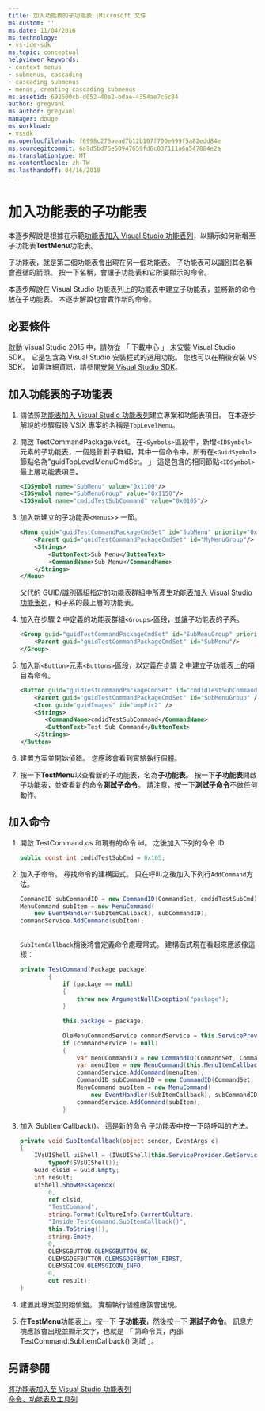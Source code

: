 ```yaml
---
title: 加入功能表的子功能表 |Microsoft 文件
ms.custom: ''
ms.date: 11/04/2016
ms.technology:
- vs-ide-sdk
ms.topic: conceptual
helpviewer_keywords:
- context menus
- submenus, cascading
- cascading submenus
- menus, creating cascading submenus
ms.assetid: 692600cb-d052-40e2-bdae-4354ae7c6c84
author: gregvanl
ms.author: gregvanl
manager: douge
ms.workload:
- vssdk
ms.openlocfilehash: f6998c275aead7b12b107f700e699f5a82edd84e
ms.sourcegitcommit: 6a9d5bd75e50947659fd6c837111a6a547884e2a
ms.translationtype: MT
ms.contentlocale: zh-TW
ms.lasthandoff: 04/16/2018
---
```

# <a name="adding-a-submenu-to-a-menu"></a>加入功能表的子功能表
本逐步解說是根據在示範[功能表加入 Visual Studio 功能表列](../extensibility/adding-a-menu-to-the-visual-studio-menu-bar.md)，以顯示如何新增至子功能表**TestMenu**功能表。  
  
 子功能表，就是第二個功能表會出現在另一個功能表。 子功能表可以識別其名稱會遵循的箭頭。 按一下名稱，會讓子功能表和它所要顯示的命令。  
  
 本逐步解說在 Visual Studio 功能表列上的功能表中建立子功能表，並將新的命令放在子功能表。 本逐步解說也會實作新的命令。  
  
## <a name="prerequisites"></a>必要條件  
 啟動 Visual Studio 2015 中，請勿從 「 下載中心 」 未安裝 Visual Studio SDK。 它是包含為 Visual Studio 安裝程式的選用功能。 您也可以在稍後安裝 VS SDK。 如需詳細資訊，請參閱[安裝 Visual Studio SDK](../extensibility/installing-the-visual-studio-sdk.md)。  
  
## <a name="adding-a-submenu-to-a-menu"></a>加入功能表的子功能表  
  
1.  請依照[功能表加入 Visual Studio 功能表列](../extensibility/adding-a-menu-to-the-visual-studio-menu-bar.md)建立專案和功能表項目。 在本逐步解說的步驟假設 VSIX 專案的名稱是`TopLevelMenu`。  
  
2.  開啟 TestCommandPackage.vsct。 在`<Symbols>`區段中，新增`<IDSymbol>`元素的子功能表，一個是針對子群組，其中一個命令中，所有在`<GuidSymbol>`節點名為"guidTopLevelMenuCmdSet。 」 這是包含的相同節點`<IDSymbol>`最上層功能表項目。  
  
    ```xml  
    <IDSymbol name="SubMenu" value="0x1100"/>  
    <IDSymbol name="SubMenuGroup" value="0x1150"/>  
    <IDSymbol name="cmdidTestSubCommand" value="0x0105"/>  
    ```  
  
3.  加入新建立的子功能表`<Menus>`> 一節。  
  
    ```xml  
    <Menu guid="guidTestCommandPackageCmdSet" id="SubMenu" priority="0x0100" type="Menu">  
        <Parent guid="guidTestCommandPackageCmdSet" id="MyMenuGroup"/>  
        <Strings>  
            <ButtonText>Sub Menu</ButtonText>  
            <CommandName>Sub Menu</CommandName>  
        </Strings>  
    </Menu>  
    ```  
  
     父代的 GUID/識別碼組指定的功能表群組中所產生[功能表加入 Visual Studio 功能表列](../extensibility/adding-a-menu-to-the-visual-studio-menu-bar.md)，和子系的最上層的功能表。  
  
4.  加入在步驟 2 中定義的功能表群組`<Groups>`區段，並讓子功能表的子系。  
  
    ```xml  
    <Group guid="guidTestCommandPackageCmdSet" id="SubMenuGroup" priority="0x0000">  
        <Parent guid="guidTestCommandPackageCmdSet" id="SubMenu"/>  
    </Group>  
    ```  
  
5.  加入新`<Button>`元素`<Buttons>`區段，以定義在步驟 2 中建立子功能表上的項目為命令。  
  
    ```xml  
    <Button guid="guidTestCommandPackageCmdSet" id="cmdidTestSubCommand" priority="0x0000" type="Button">  
        <Parent guid="guidTestCommandPackageCmdSet" id="SubMenuGroup" />  
        <Icon guid="guidImages" id="bmpPic2" />  
        <Strings>  
           <CommandName>cmdidTestSubCommand</CommandName>  
           <ButtonText>Test Sub Command</ButtonText>  
        </Strings>  
    </Button>  
    ```  
  
6.  建置方案並開始偵錯。 您應該會看到實驗執行個體。  
  
7.  按一下**TestMenu**以查看新的子功能表，名為**子功能表**。 按一下**子功能表**開啟子功能表，並查看新的命令**測試子命令**。 請注意，按一下**測試子命令**不做任何動作。  
  
## <a name="adding-a-command"></a>加入命令  
  
1.  開啟 TestCommand.cs 和現有的命令 id。 之後加入下列的命令 ID  
  
    ```csharp  
    public const int cmdidTestSubCmd = 0x105;  
    ```  
  
2.  加入子命令。 尋找命令的建構函式。 只在呼叫之後加入下列行`AddCommand`方法。  
  
    ```csharp  
    CommandID subCommandID = new CommandID(CommandSet, cmdidTestSubCmd);  
    MenuCommand subItem = new MenuCommand(  
        new EventHandler(SubItemCallback), subCommandID);  
    commandService.AddCommand(subItem);  
  
    ```  
  
     `SubItemCallback`稍後將會定義命令處理常式。 建構函式現在看起來應該像這樣：  
  
    ```csharp  
    private TestCommand(Package package)  
            {  
                if (package == null)  
                {  
                    throw new ArgumentNullException("package");  
                }  
  
                this.package = package;  
  
                OleMenuCommandService commandService = this.ServiceProvider.GetService(typeof(IMenuCommandService)) as OleMenuCommandService;  
                if (commandService != null)  
                {  
                    var menuCommandID = new CommandID(CommandSet, CommandId);  
                    var menuItem = new MenuCommand(this.MenuItemCallback, menuCommandID);  
                    commandService.AddCommand(menuItem);  
                    CommandID subCommandID = new CommandID(CommandSet, cmdidTestSubCmd);  
                    MenuCommand subItem = new MenuCommand(  
                        new EventHandler(SubItemCallback), subCommandID);  
                    commandService.AddCommand(subItem);  
                }  
    ```  
  
3.  加入 SubItemCallback()。 這是新的命令 子功能表中按一下時呼叫的方法。  
  
    ```csharp  
    private void SubItemCallback(object sender, EventArgs e)  
    {  
        IVsUIShell uiShell = (IVsUIShell)this.ServiceProvider.GetService(  
            typeof(SVsUIShell));  
        Guid clsid = Guid.Empty;  
        int result;  
        uiShell.ShowMessageBox(  
            0,  
            ref clsid,  
            "TestCommand",  
            string.Format(CultureInfo.CurrentCulture,  
            "Inside TestCommand.SubItemCallback()",  
            this.ToString()),  
            string.Empty,  
            0,  
            OLEMSGBUTTON.OLEMSGBUTTON_OK,  
            OLEMSGDEFBUTTON.OLEMSGDEFBUTTON_FIRST,  
            OLEMSGICON.OLEMSGICON_INFO,  
            0,  
            out result);  
    }  
    ```  
  
4.  建置此專案並開始偵錯。 實驗執行個體應該會出現。  
  
5.  在**TestMenu**功能表上，按一下 **子功能表**，然後按一下 **測試子命令**。 訊息方塊應該會出現並顯示文字，也就是 「 第命令頁，內部 TestCommand.SubItemCallback() 測試 」。  
  
## <a name="see-also"></a>另請參閱  
 [將功能表加入至 Visual Studio 功能表列](../extensibility/adding-a-menu-to-the-visual-studio-menu-bar.md)   
 [命令、功能表及工具列](../extensibility/internals/commands-menus-and-toolbars.md)
